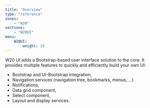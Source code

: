 ```yaml
---
title: "Overview"
type: "reference"
zones:
    - "W20"
sections:
    - "W20UI"
menu:
    W20UI:
        weight: 10
---
```


W20 UI adds a Bootstrap-based user interface solution to the core. It provides multiple features to quickly
and efficiently build your own UI:

* Bootstrap and UI-Bootstrap integration,
* Navigation services (navigation tree, bookmarks, menus, ...)
* Notifications,
* Data grid component,
* Select component,
* Layout and display services.
